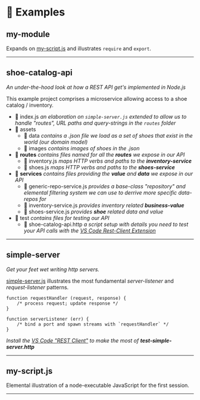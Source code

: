 # 🎯 Examples

## my-module

Expands on [my-script.js](#my-script-js) and illustrates `require` and `export`.

----

## shoe-catalog-api

*An under-the-hood look at how a REST API get's implemented in Node.js*

This example project comprises a microservice allowing access to a shoe catalog / inventory.

* 📄 index.js *an elaboration on `simple-server.js` extended to allow us to handle "routes", URL paths and query-strings in the `routes` folder*
* 📂 assets
  * 📂 data *contains a .json file we load as a set of shoes that exist in the world (our domain model)*
  * 📂 images *contains images of shoes in the .json*
* 📂 **routes** *contains files named for all the **routes** we expose in our API*
  * 📄 inventory.js *maps HTTP verbs and paths to the **inventory-service***
  * 📄 shoes.js *maps HTTP verbs and paths to the **shoes-service***
* 📂 **services** *contains files providing the **value** and **data** we expose in our API*
  * 📄 generic-repo-service.js *provides a base-class "repository" and elemental filtering system we can use to derrive more specific data-repos for*
  * 📄 inventory-service.js *provides inventory related **business-value***
  * 📄 shoes-service.js *provides **shoe** related data and value*
* 📂 test *contains files for testing our API*
  * 📄 shoe-catalog-api.http *a script setup with details you need to test your API calls with the [VS Code Rest-Client Extension](https://marketplace.visualstudio.com/items?itemName=humao.rest-client)*


----

## simple-server

*Get your feet wet writing http servers.*

[simple-server.js](simple-server.js) illustrates the most fundamental *server-listener* and *request-listener* patterns.


```
function requestHandler (request, response) {
    /* process request; update response */
}

function serverListener (err) {
    /* bind a port and spawn streams with `requestHandler` */
}
```

*Install the [VS Code "REST Client"](https://marketplace.visualstudio.com/items?itemName=humao.rest-client) to make the most of **test-simple-server.http***

---

## my-script.js

Elemental illustration of a node-executable JavaScript for the first session.

----